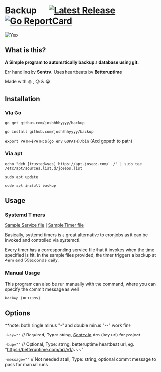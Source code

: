 # Backup &nbsp; &nbsp; &nbsp;[![Latest Release](https://img.shields.io/github/release/joshhhhyyyy/Backup.svg)](https://github.com/joshhhhyyyy/Backup/releases)      [![Go ReportCard](https://goreportcard.com/badge/joshhhhyyyy/Backup)](https://goreportcard.com/report/joshhhhyyyy/Backup)
![Yep](https://socialify.git.ci/joshhhhyyyy/Backup/image?descriptionEditable=backup%20a%20database%20using%20git.%20Err%20handling%20by%20Sentry%2C%20Reporting%20by%20Betteruptime.%20Made%20with%20%F0%9F%A9%B8%20%2C%20%F0%9F%98%93%20%26%20%F0%9F%98%AD&font=Source%20Code%20Pro&language=1&owner=1&pattern=Overlapping%20Hexagons&theme=Dark)

## What is this?
**A Simple program to automatically backup a database using git.**

Err handling by **[Sentry](sentry.io)**, Uses heartbeats by **[Betteruptime](https://betteruptime.com)** 

Made with 🩸 , 😓 &amp; 😭

## Installation
### Via Go
```go get github.com/joshhhhyyyy/backup```

```go install github.com/joshhhhyyyy/backup```

```export PATH=$PATH:$(go env GOPATH)/bin``` (Add gopath to path)

### Via apt
```echo "deb [trusted=yes] https://apt.joseos.com/ ./" | sudo tee /etc/apt/sources.list.d/joseos.list```

```sudo apt update```

```sudo apt install backup```

## Usage
### Systemd Timers
[Sample Service file](https://github.com/storageroom/storage/blob/main/linux/systemd/flexgit.service) | [Sample Timer file](https://github.com/storageroom/storage/blob/main/linux/systemd/flexgit.timer)

Basically, systemd timers is a great alternative to cronjobs as it can be invoked and controlled via systemctl.

Every timer has a corresponding service file that it invokes when the time specified is hit. In the sample files provided, the timer triggers a backup at 4am and 59seconds daily.

### Manual Usage
This program can also be run manually with the command, where you can specify the commit message as well

```backup [OPTIONS]```

## Options
**note: both single minus "-" and double minus "--" work fine

```-key=""``` // Required, Type: string, [Sentry.io](sentry.io) dsn (key url) for project

```-bup=""``` // Optional, Type: string, betteruptime heartbeat url, eg. "https://betteruptime.com/api/v1/~~~"

```-message=""``` // Not needed at all, Type: string, optional commit message to pass for manual runs

